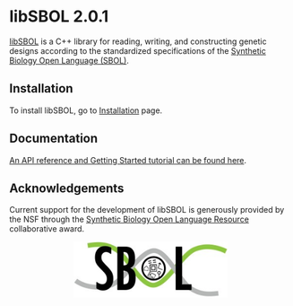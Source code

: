 # libSBOL 2.0.1

[libSBOL](https://github.com/SynBioDex/libSBOL) is a C++ library for reading, writing, and constructing genetic designs according to the standardized specifications of the [Synthetic Biology Open Language (SBOL)](http://www.sbolstandard.org/).  

## Installation

To install libSBOL, go to [Installation](http://synbiodex.github.io/libSBOL/installation.html) page.

## Documentation

[An API reference and Getting Started tutorial can be found here](http://synbiodex.github.io/libSBOL/#doxygen).

## Acknowledgements

Current support for the development of libSBOL is generously provided by the NSF through the [Synthetic Biology Open Language Resource](http://www.nsf.gov/awardsearch/showAward?AWD_ID=1355909) collaborative award.

<p align="center">
  <img src="./logo.jpg" height="100" />
</p>